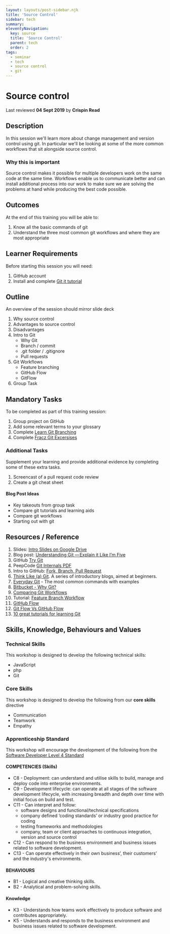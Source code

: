 ```yaml
---
layout: layouts/post-sidebar.njk
title: 'Source Control'
sidebar: tech
summary: 
eleventyNavigation:
  key: source
  title: 'Source Control'
  parent: tech
  order: 2
tags:
  - seminar
  - tech
  - source control
  - git
---
```

# Source control
Last reviewed **04 Sept 2019** by **Crispin Read**

## Description
In this session we'll learn more about change management and version control using git. In particular we'll be looking at some of the more common workflows that sit alongside source control.

### Why this is important
Source control makes it possible for multiple developers work on the same code at the same time. Workflows enable us to communicate better and can install additional process into our work to make sure we are solving the problems at hand while producing the best code possible.

## Outcomes

At the end of this training you will be able to:
  1. Know all the basic commands of git
  1. Understand the three most common git workflows and where they are most appropriate

## Learner Requirements
Before starting this session you will need:
  1. GitHub account
  1. Install and complete [Git it tutorial](https://github.com/jlord/git-it-electron)

## Outline
An overview of the session should mirror slide deck
  1. Why source control
  1. Advantages to source control
  1. Disadvantages
  1. Intro to Git
      - Why Git
      - Branch / commit
      - .git folder / .gitignore
      - Pull requests
  1. Git Workflows
      - Feature branching
      - GitHub Flow
      - GitFlow
  1. Group Task

## Mandatory Tasks
To be completed as part of this training session:
  1. Group project on GitHub
  1. Add some relevant terms to your glossary
  1. Complete [Learn Git Branching](https://learngitbranching.js.org/)
  1. Complete [Fracz Git Excersises](https://gitexercises.fracz.com/)

### Additional Tasks
Supplement your learning and provide additional evidence by completing some of these extra tasks.

  1. Screencast of a pull request code review
  1. Create a git cheat sheet

#### Blog Post Ideas
  - Key takeouts from group task
  - Compare git tutorials and learning aids
  - Compare git workflows
  - Starting out with git

## Resources / Reference

  1. Slides: [Intro Slides on Google Drive](https://docs.google.com/presentation/d/157QYGIQha9d22va8I5gUiUdZXQeDXml2GwFHP2GS7bU/edit#slide=id.p)
  1. Blog post: [Understanding Git — Explain it Like I’m Five](https://hackernoon.com/understanding-git-fcffd87c15a3)
  1. GitHub [Try Git](https://try.github.io/)
  1. PeepCode [Git Internals PDF](https://github.com/pluralsight/git-internals-pdf)
  1. Intro to GitHub: [Fork, Branch, Pull Request](http://gun.io/blog/how-to-github-fork-branch-and-pull-request/)
  1. [Think Like (a) Git](http://think-like-a-git.net/). A series of introductory blogs, aimed at beginners.
  1. [Everyday Git](http://www.kernel.org/pub/software/scm/git/docs/everyday.html) - The most common commands with examples
  1. [Bitbucket - Why Git?](https://www.atlassian.com/git/tutorials/why-git)
  1. [Comparing Git Workflows](https://www.atlassian.com/git/tutorials/comparing-workflows)
  1. Tutorial: [Feature Branch Workflow](https://www.atlassian.com/git/tutorials/comparing-workflows/feature-branch-workflow)
  1. [GitHub Flow](https://githubflow.github.io/)
  1. [Git Flow Vs GitHub Flow](https://lucamezzalira.com/2014/03/10/git-flow-vs-github-flow/)
  1. [10 great tutorials for learning Git](https://medium.com/quick-code/top-tutorials-to-learn-git-for-beginners-622289ffdfe5)



## Skills, Knowledge, Behaviours and Values

### Technical Skills

This workshop is designed to develop the following technical skills:

* JavaScript
* php
* Git

### Core Skills

This workshop is designed to develop the following from our **core skills** directive

* Communication
* Teamwork
* Empathy

### Apprenticeship Standard

This workshop will encourage the development of the following from the [Software Developer Level 4 Standard](https://www.instituteforapprenticeships.org/apprenticeship-standards/software-developer/)

#### COMPETENCIES (Skills)
 * C8 - Deployment: can understand and utilise skills to build, manage and deploy code into enterprise environments.
 * C9 - Development lifecycle: can operate at all stages of the software development lifecycle, with increasing breadth and depth over time with initial focus on build and test.
 * C11 - Can interpret and follow:
    * software designs and functional/technical specifications 
    * company defined ‘coding standards’ or industry good practice for coding 
    * testing frameworks and methodologies 
    * company, team or client approaches to continuous integration, version and source control 
 * C12 - Can respond to the business environment and business issues related to software development.
 * C13 - Can operate effectively in their own business’, their customers’ and the industry's environments.



#### BEHAVIOURS 
 * B1  - Logical and creative thinking skills.
 * B2  - Analytical and problem-solving skills.


#### Knowledge

 * K3 - Understands how teams work effectively to produce software and contributes appropriately.
 * K5 - Understands and responds to the business environment and business issues related to software development.


